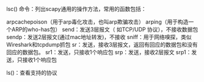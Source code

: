 lsc() 命令：列出scapy通用的操作方法，常用的函数包括：

arpcachepoison（用于arp毒化攻击，也叫arp欺骗攻击）
arping（用于构造一个ARP的who-has包）
send：发送3层报文（ 如TCP/UDP 协议），不接收数据包
sendp：发送2层报文(通过mac地址转发)，不接收
sniff：用于网络嗅探，类似Wireshark和tcpdump抓包
sr：发送，接收3层报文，返回有回应的数据包和没有回应的数据包。
sr1：发送，只接收1个响应包
srp：发送，接收2层报文
srp1：发送，只接收1个响应包

ls()：查看支持的协议


